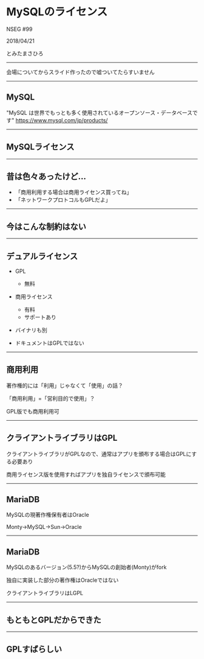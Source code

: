 # MySQLのライセンス

NSEG #99

2018/04/21

とみたまさひろ

---

会場についてからスライド作ったので嘘ついてたらすいません

---

## MySQL

"MySQL は世界でもっとも多く使用されているオープンソース・データベースです"
https://www.mysql.com/jp/products/

---

## MySQLライセンス

---

## 昔は色々あったけど…

* 「商用利用する場合は商用ライセンス買ってね」
* 「ネットワークプロトコルもGPLだよ」

---

## 今はこんな制約はない

---

## デュアルライセンス

* GPL
  * 無料
* 商用ライセンス
  * 有料
  * サポートあり

* バイナリも別

* ドキュメントはGPLではない

---

## 商用利用

著作権的には「利用」じゃなくて「使用」の話？

「商用利用」=「営利目的で使用」？

GPL版でも商用利用可

---

## クライアントライブラリはGPL

クライアントライブラリがGPLなので、通常はアプリを頒布する場合はGPLにする必要あり

商用ライセンス版を使用すればアプリを独自ライセンスで頒布可能

---

## MariaDB

MySQLの現著作権保有者はOracle

Monty→MySQL→Sun→Oracle

---

## MariaDB

MySQLのあるバージョン(5.5?)からMySQLの創始者(Monty)がfork

独自に実装した部分の著作権はOracleではない

クライアントライブラリはLGPL

---

## もともとGPLだからできた

---

## GPLすばらしい
